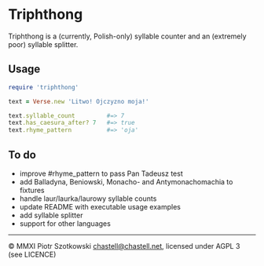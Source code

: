 Triphthong
==========

Triphthong is a (currently, Polish-only) syllable counter and an (extremely poor) syllable splitter.

Usage
-----

``` Ruby
require 'triphthong'

text = Verse.new 'Litwo! Ojczyzno moja!'

text.syllable_count         #=> 7
text.has_caesura_after? 7   #=> true
text.rhyme_pattern          #=> 'oja'
```

To do
-----

* improve #rhyme_pattern to pass Pan Tadeusz test
* add Balladyna, Beniowski, Monacho- and Antymonachomachia to fixtures
* handle laur/laurka/laurowy syllable counts
* update README with executable usage examples
* add syllable splitter
* support for other languages

---

© MMXI Piotr Szotkowski <chastell@chastell.net>, licensed under AGPL 3 (see LICENCE)
